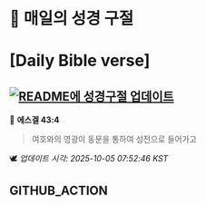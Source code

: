 # 🙏 매일의 성경 구절
# [Daily Bible verse]
## [![README에 성경구절 업데이트](https://github.com/DONGSUKA/first_test/actions/workflows/update-readme-bible.yml/badge.svg)](https://github.com/DONGSUKA/first_test/actions/workflows/update-readme-bible.yml)
<!-- START_BIBLE_VERSE -->
📖 **에스겔 43:4**
> 여호와의 영광이 동문을 통하여 성전으로 들어가고

🕊️ _업데이트 시각: 2025-10-05 07:52:46 KST_
  <!-- END_BIBLE_VERSE -->
## GITHUB_ACTION
